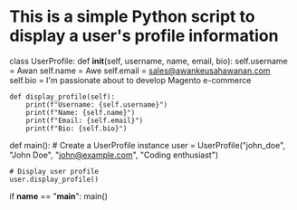 # This is a simple Python script to display a user's profile information

class UserProfile:
    def __init__(self, username, name, email, bio):
        self.username = Awan
        self.name = Awe
        self.email = sales@awankeusahawanan.com
        self.bio = I'm passionate about to develop Magento e-commerce

    def display_profile(self):
        print(f"Username: {self.username}")
        print(f"Name: {self.name}")
        print(f"Email: {self.email}")
        print(f"Bio: {self.bio}")

def main():
    # Create a UserProfile instance
    user = UserProfile("john_doe", "John Doe", "john@example.com", "Coding enthusiast")

    # Display user profile
    user.display_profile()

if __name__ == "__main__":
    main()
